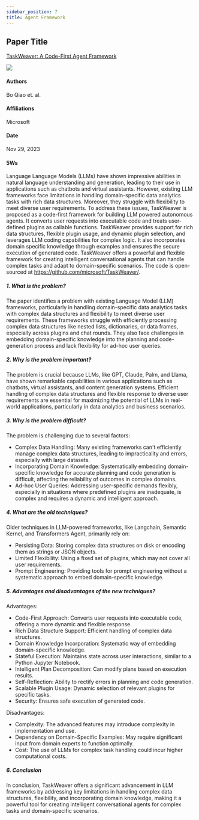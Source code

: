 ```yaml
---
sidebar_position: 7
title: Agent Framework
---
```


## Paper Title
[TaskWeaver: A Code-First Agent Framework](https://github.com/weijiang2023/Suanfamama-kb/blob/main/kb/computer.science/FRAMEWORK.2311.17541v1.pdf)

![](./20231201/fig.1.png)

#### Authors
Bo Qiao et. al.

#### Affiliations
Microsoft

#### Date
Nov 29, 2023

#### 5Ws
Language Language Models (LLMs) have shown impressive abilities in natural language understanding and generation, leading to their use in applications such as chatbots and virtual assistants. However, existing LLM frameworks face limitations in handling domain-specific data analytics tasks with rich data structures. Moreover, they struggle with flexibility to meet diverse user requirements. To address these issues, TaskWeaver is proposed as a code-first framework for building LLM powered autonomous agents. It converts user requests into executable code and treats user-defined plugins as callable functions. TaskWeaver provides support for rich data structures, flexible plugin usage, and dynamic plugin selection, and leverages LLM coding capabilities for complex logic. It also incorporates domain specific knowledge through examples and ensures the secure execution of generated code. TaskWeaver offers a powerful and flexible framework for creating intelligent conversational agents that can handle complex tasks and adapt to domain-specific scenarios. The code is open-sourced at https://github.com/microsoft/TaskWeaver/.

##### 1. What is the problem?
The paper identifies a problem with existing Language Model (LLM) frameworks, particularly in handling domain-specific data analytics tasks with complex data structures and flexibility to meet diverse user requirements. These frameworks struggle with efficiently processing complex data structures like nested lists, dictionaries, or data frames, especially across plugins and chat rounds. They also face challenges in embedding domain-specific knowledge into the planning and code-generation process and lack flexibility for ad-hoc user queries.

##### 2. Why is the problem important?
The problem is crucial because LLMs, like GPT, Claude, Palm, and Llama, have shown remarkable capabilities in various applications such as chatbots, virtual assistants, and content generation systems. Efficient handling of complex data structures and flexible response to diverse user requirements are essential for maximizing the potential of LLMs in real-world applications, particularly in data analytics and business scenarios.

##### 3. Why is the problem difficult?
The problem is challenging due to several factors:

* Complex Data Handling: Many existing frameworks can't efficiently manage complex data structures, leading to impracticality and errors, especially with large datasets.
* Incorporating Domain Knowledge: Systematically embedding domain-specific knowledge for accurate planning and code generation is difficult, affecting the reliability of outcomes in complex domains.
* Ad-hoc User Queries: Addressing user-specific demands flexibly, especially in situations where predefined plugins are inadequate, is complex and requires a dynamic and intelligent approach.

##### 4. What are the old techniques?
Older techniques in LLM-powered frameworks, like Langchain, Semantic Kernel, and Transformers Agent, primarily rely on:

* Persisting Data: Storing complex data structures on disk or encoding them as strings or JSON objects.
* Limited Flexibility: Using a fixed set of plugins, which may not cover all user requirements.
* Prompt Engineering: Providing tools for prompt engineering without a systematic approach to embed domain-specific knowledge.

##### 5. Advantages and disadvantages of the new techniques?
Advantages:

* Code-First Approach: Converts user requests into executable code, offering a more dynamic and flexible response.
* Rich Data Structure Support: Efficient handling of complex data structures.
* Domain Knowledge Incorporation: Systematic way of embedding domain-specific knowledge.
* Stateful Execution: Maintains state across user interactions, similar to a Python Jupyter Notebook.
* Intelligent Plan Decomposition: Can modify plans based on execution results.
* Self-Reflection: Ability to rectify errors in planning and code generation.
* Scalable Plugin Usage: Dynamic selection of relevant plugins for specific tasks.
* Security: Ensures safe execution of generated code.

Disadvantages:

* Complexity: The advanced features may introduce complexity in implementation and use.
* Dependency on Domain-Specific Examples: May require significant input from domain experts to function optimally.
* Cost: The use of LLMs for complex task handling could incur higher computational costs.

##### 6. Conclusion
In conclusion, TaskWeaver offers a significant advancement in LLM frameworks by addressing key limitations in handling complex data structures, flexibility, and incorporating domain knowledge, making it a powerful tool for creating intelligent conversational agents for complex tasks and domain-specific scenarios.
